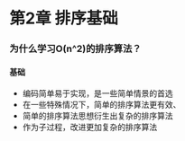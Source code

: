 # 第2章 排序基础

### 为什么学习O(n^2)的排序算法？

#### 基础

- 编码简单易于实现，是一些简单情景的首选
- 在一些特殊情况下，简单的排序算法更有效、
- 简单的排序算法思想衍生出复杂的排序算法
- 作为子过程，改进更加复杂的排序算法

